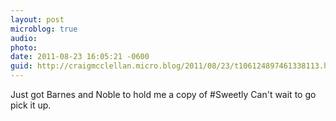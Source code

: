 ```yaml
---
layout: post
microblog: true
audio: 
photo: 
date: 2011-08-23 16:05:21 -0600
guid: http://craigmcclellan.micro.blog/2011/08/23/t106124897461338113.html
---
```

Just got Barnes and Noble to hold me a copy of #Sweetly Can't wait to go pick it up.
